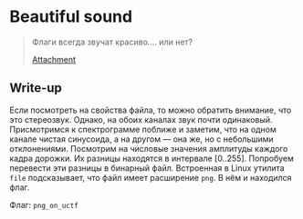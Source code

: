 # Beautiful sound

> Флаги всегда звучат красиво.... или нет?
>
> [Attachment](https://github.com/upmlctf/2016/blob/master/stegano400/sound.wav)

## Write-up

Если посмотреть на свойства файла, то можно обратить внимание, что это стереозвук. Однако, на обоих каналах звук почти одинаковый.
Присмотримся к спектрограмме поближе и заметим, что на одном канале чистая синусоида, а на другом — она же, но с небольшими отклонениями.
Посмотрим на числовые значения амплитуды каждого кадра дорожки. Их разницы находятся в интервале [0..255]. Попробуем перевести эти разницы в бинарный файл.
Встроенная в Linux утилита `file` подсказывает, что файл имеет расширение `png`. В нём и находился флаг.

Флаг: `png_on_uctf`

